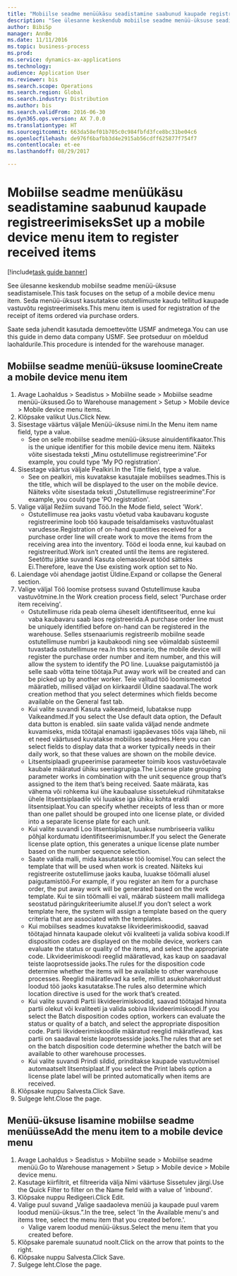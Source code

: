 ```yaml
--- 
title: "Mobiilse seadme menüükäsu seadistamine saabunud kaupade registreerimiseks"
description: "See ülesanne keskendub mobiilse seadme menüü-üksuse seadistamisele."
author: BibiSp
manager: AnnBe
ms.date: 11/11/2016
ms.topic: business-process
ms.prod: 
ms.service: dynamics-ax-applications
ms.technology: 
audience: Application User
ms.reviewer: bis
ms.search.scope: Operations
ms.search.region: Global
ms.search.industry: Distribution
ms.author: bis
ms.search.validFrom: 2016-06-30
ms.dyn365.ops.version: AX 7.0.0
ms.translationtype: HT
ms.sourcegitcommit: 663da58ef01b705c0c984fbfd3fce8bc31be04c6
ms.openlocfilehash: de976f6bafbb3d4e2915ab56cdff625877f754f7
ms.contentlocale: et-ee
ms.lasthandoff: 08/29/2017

---
```

# <a name="set-up-a-mobile-device-menu-item-to-register-received-items"></a><span data-ttu-id="c1775-103">Mobiilse seadme menüükäsu seadistamine saabunud kaupade registreerimiseks</span><span class="sxs-lookup"><span data-stu-id="c1775-103">Set up a mobile device menu item to register received items</span></span>

[!include[task guide banner](../../includes/task-guide-banner.md)]

<span data-ttu-id="c1775-104">See ülesanne keskendub mobiilse seadme menüü-üksuse seadistamisele.</span><span class="sxs-lookup"><span data-stu-id="c1775-104">This task focuses on the setup of a mobile device menu item.</span></span> <span data-ttu-id="c1775-105">Seda menüü-üksust kasutatakse ostutellimuste kaudu tellitud kaupade vastuvõtu registreerimiseks.</span><span class="sxs-lookup"><span data-stu-id="c1775-105">This menu item is used for registration of the receipt of items ordered via purchase orders.</span></span> 

<span data-ttu-id="c1775-106">Saate seda juhendit kasutada demoettevõtte USMF andmetega.</span><span class="sxs-lookup"><span data-stu-id="c1775-106">You can use this guide in demo data company USMF.</span></span> <span data-ttu-id="c1775-107">See protseduur on mõeldud laohaldurile.</span><span class="sxs-lookup"><span data-stu-id="c1775-107">This procedure is intended for the warehouse manager.</span></span>


## <a name="create-a-mobile-device-menu-item"></a><span data-ttu-id="c1775-108">Mobiilse seadme menüü-üksuse loomine</span><span class="sxs-lookup"><span data-stu-id="c1775-108">Create a mobile device menu item</span></span>
1. <span data-ttu-id="c1775-109">Avage Laohaldus > Seadistus > Mobiilne seade > Mobiilse seadme menüü-üksused.</span><span class="sxs-lookup"><span data-stu-id="c1775-109">Go to Warehouse management > Setup > Mobile device > Mobile device menu items.</span></span>
2. <span data-ttu-id="c1775-110">Klõpsake valikut Uus.</span><span class="sxs-lookup"><span data-stu-id="c1775-110">Click New.</span></span>
3. <span data-ttu-id="c1775-111">Sisestage väärtus väljale Menüü-üksuse nimi.</span><span class="sxs-lookup"><span data-stu-id="c1775-111">In the Menu item name field, type a value.</span></span>
    * <span data-ttu-id="c1775-112">See on selle mobiilse seadme menüü-üksuse ainuidentifikaator.</span><span class="sxs-lookup"><span data-stu-id="c1775-112">This is the unique identifier for this mobile device menu item.</span></span> <span data-ttu-id="c1775-113">Näiteks võite sisestada teksti „Minu ostutellimuse registreerimine”.</span><span class="sxs-lookup"><span data-stu-id="c1775-113">For example, you could type 'My PO registration'.</span></span>  
4. <span data-ttu-id="c1775-114">Sisestage väärtus väljale Pealkiri.</span><span class="sxs-lookup"><span data-stu-id="c1775-114">In the Title field, type a value.</span></span>
    * <span data-ttu-id="c1775-115">See on pealkiri, mis kuvatakse kasutajale mobiilses seadmes.</span><span class="sxs-lookup"><span data-stu-id="c1775-115">This is the title, which will be displayed to the user on the mobile device.</span></span> <span data-ttu-id="c1775-116">Näiteks võite sisestada teksti „Ostutellimuse registreerimine”.</span><span class="sxs-lookup"><span data-stu-id="c1775-116">For example, you could type 'PO registration'.</span></span>  
5. <span data-ttu-id="c1775-117">Valige väljal Režiim suvand Töö.</span><span class="sxs-lookup"><span data-stu-id="c1775-117">In the Mode field, select 'Work'.</span></span>
    * <span data-ttu-id="c1775-118">Ostutellimuse rea jaoks vastu võetud vaba kaubavaru koguste registreerimine loob töö kaupade teisaldamiseks vastuvõtualast varudesse.</span><span class="sxs-lookup"><span data-stu-id="c1775-118">Registration of on-hand quantities received for a purchase order line will create work to move the items from the receiving area into the inventory.</span></span> <span data-ttu-id="c1775-119">Tööd ei looda enne, kui kaubad on registreeritud.</span><span class="sxs-lookup"><span data-stu-id="c1775-119">Work isn’t created until the items are registered.</span></span>  <span data-ttu-id="c1775-120">Seetõttu jätke suvandi Kasuta olemasolevat tööd sätteks Ei.</span><span class="sxs-lookup"><span data-stu-id="c1775-120">Therefore, leave the Use existing work option set to No.</span></span>  
6. <span data-ttu-id="c1775-121">Laiendage või ahendage jaotist Üldine.</span><span class="sxs-lookup"><span data-stu-id="c1775-121">Expand or collapse the General section.</span></span>
7. <span data-ttu-id="c1775-122">Valige väljal Töö loomise protsess suvand Ostutellimuse kauba vastuvõtmine.</span><span class="sxs-lookup"><span data-stu-id="c1775-122">In the Work creation process field, select 'Purchase order item receiving'.</span></span>
    * <span data-ttu-id="c1775-123">Ostutellimuse rida peab olema üheselt identifitseeritud, enne kui vaba kaubavaru saab laos registreerida.</span><span class="sxs-lookup"><span data-stu-id="c1775-123">A purchase order line must be uniquely identified before on-hand can be registered in the warehouse.</span></span> <span data-ttu-id="c1775-124">Selles stsenaariumis registreerib mobiilne seade ostutellimuse numbri ja kaubakoodi ning see võimaldab süsteemil tuvastada ostutellimuse rea.</span><span class="sxs-lookup"><span data-stu-id="c1775-124">In this scenario, the mobile device will register the purchase order number and item number, and this will allow the system to identify the PO line.</span></span> <span data-ttu-id="c1775-125">Luuakse paigutamistöö ja selle saab võtta teine töötaja.</span><span class="sxs-lookup"><span data-stu-id="c1775-125">Put away work will be created and can be picked up by another worker.</span></span>    <span data-ttu-id="c1775-126">Teie valitud töö loomismeetod määratleb, millised väljad on kiirkaardil Üldine saadaval.</span><span class="sxs-lookup"><span data-stu-id="c1775-126">The work creation method that you select determines which fields become available on the General fast tab.</span></span>  
    * <span data-ttu-id="c1775-127">Kui valite suvandi Kasuta vaikeandmeid, lubatakse nupp Vaikeandmed.</span><span class="sxs-lookup"><span data-stu-id="c1775-127">If you select the Use default data option, the Default data button is enabled.</span></span> <span data-ttu-id="c1775-128">siin saate valida väljad nende andmete kuvamiseks, mida töötajal enamasti igapäevases töös vaja läheb, nii et need väärtused kuvatakse mobiilses seadmes.</span><span class="sxs-lookup"><span data-stu-id="c1775-128">Here you can select fields to display data that a worker typically needs in their daily work, so that these values are shown on the mobile device.</span></span>  
    * <span data-ttu-id="c1775-129">Litsentsiplaadi grupeerimise parameeter toimib koos vastuvõetavale kaubale määratud ühiku seeriagrupiga.</span><span class="sxs-lookup"><span data-stu-id="c1775-129">The License plate grouping parameter  works in combination with the unit sequence group that’s assigned to the item that’s being received.</span></span> <span data-ttu-id="c1775-130">Saate määrata, kas vähema või rohkema kui ühe kaubaaluse sissetulekud rühmitatakse ühele litsentsiplaadile või luuakse iga ühiku kohta eraldi litsentsiplaat.</span><span class="sxs-lookup"><span data-stu-id="c1775-130">You can specify whether receipts of less than or more than one pallet should be grouped into one license plate, or divided into a separate license plate for each unit.</span></span>  
    * <span data-ttu-id="c1775-131">Kui valite suvandi Loo litsentsiplaat, luuakse numbriseeria valiku põhjal kordumatu identifitseerimisnumber.</span><span class="sxs-lookup"><span data-stu-id="c1775-131">If you select the Generate license plate  option, this generates a unique license plate number based on the number sequence selection.</span></span>   
    * <span data-ttu-id="c1775-132">Saate valida malli, mida kasutatakse töö loomisel.</span><span class="sxs-lookup"><span data-stu-id="c1775-132">You can select the template that will be used when work is created.</span></span> <span data-ttu-id="c1775-133">Näiteks kui registreerite ostutellimuse jaoks kauba, luuakse töömalli alusel paigutamistöö.</span><span class="sxs-lookup"><span data-stu-id="c1775-133">For example, if you register an item for a purchase order, the put away work will be generated based on the work template.</span></span> <span data-ttu-id="c1775-134">Kui te siin töömalli ei vali, määrab süsteem malli mallidega seostatud päringukriteeriumite alusel.</span><span class="sxs-lookup"><span data-stu-id="c1775-134">If you don’t select a work template here, the system will assign a template based on the query criteria that are associated with the templates.</span></span>  
    * <span data-ttu-id="c1775-135">Kui mobiilses seadmes kuvatakse likvideerimiskoodid, saavad töötajad hinnata kaupade olekut või kvaliteeti ja valida sobiva koodi.</span><span class="sxs-lookup"><span data-stu-id="c1775-135">If disposition codes are displayed on the mobile device, workers can evaluate the status or quality of the items, and select the appropriate code.</span></span> <span data-ttu-id="c1775-136">Likvideerimiskoodi reeglid määratlevad, kas kaup on saadaval teiste laoprotsesside jaoks.</span><span class="sxs-lookup"><span data-stu-id="c1775-136">The rules for  the disposition code determine whether the items will be available to other warehouse processes.</span></span> <span data-ttu-id="c1775-137">Reeglid määratlevad ka selle, millist asukohakorraldust loodud töö jaoks kasutatakse.</span><span class="sxs-lookup"><span data-stu-id="c1775-137">The rules also determine which location directive is used for the work that’s created.</span></span>   
    * <span data-ttu-id="c1775-138">Kui valite suvandi Partii likvideerimiskoodid, saavad töötajad hinnata partii olekut või kvaliteeti ja valida sobiva likvideerimiskoodi.</span><span class="sxs-lookup"><span data-stu-id="c1775-138">If you select the Batch disposition codes option, workers can evaluate the status or quality of a batch, and select the appropriate disposition code.</span></span>  <span data-ttu-id="c1775-139">Partii likvideerimiskoodile määratud reeglid määratlevad, kas partii on saadaval teiste laoprotsesside jaoks.</span><span class="sxs-lookup"><span data-stu-id="c1775-139">The rules that are set on the batch disposition code determine whether the batch will be available to other warehouse processes.</span></span>  
    * <span data-ttu-id="c1775-140">Kui valite suvandi Prindi sildid, prinditakse kaupade vastuvõtmisel automaatselt litsentsiplaat.</span><span class="sxs-lookup"><span data-stu-id="c1775-140">If you select the Print labels option a license plate label will be printed automatically when items are received.</span></span>  
8. <span data-ttu-id="c1775-141">Klõpsake nuppu Salvesta.</span><span class="sxs-lookup"><span data-stu-id="c1775-141">Click Save.</span></span>
9. <span data-ttu-id="c1775-142">Sulgege leht.</span><span class="sxs-lookup"><span data-stu-id="c1775-142">Close the page.</span></span>

## <a name="add-the-menu-item-to-a-mobile-device-menu"></a><span data-ttu-id="c1775-143">Menüü-üksuse lisamine mobiilse seadme menüüsse</span><span class="sxs-lookup"><span data-stu-id="c1775-143">Add the menu item to a mobile device menu</span></span>
1. <span data-ttu-id="c1775-144">Avage Laohaldus > Seadistus > Mobiilne seade > Mobiilse seadme menüü.</span><span class="sxs-lookup"><span data-stu-id="c1775-144">Go to Warehouse management > Setup > Mobile device > Mobile device menu.</span></span>
2. <span data-ttu-id="c1775-145">Kasutage kiirfiltrit, et filtreerida välja Nimi väärtuse Sissetulev järgi.</span><span class="sxs-lookup"><span data-stu-id="c1775-145">Use the Quick Filter to filter on the Name field with a value of 'inbound'.</span></span>
3. <span data-ttu-id="c1775-146">Klõpsake nuppu Redigeeri.</span><span class="sxs-lookup"><span data-stu-id="c1775-146">Click Edit.</span></span>
4. <span data-ttu-id="c1775-147">Valige puul suvand „Valige saadaoleva menüü ja kaupade puul varem loodud menüü-üksus.”.</span><span class="sxs-lookup"><span data-stu-id="c1775-147">In the tree, select 'In the Available menu's and items tree, select the menu item that you created before.'.</span></span>
    * <span data-ttu-id="c1775-148">Valige varem loodud menüü-üksus.</span><span class="sxs-lookup"><span data-stu-id="c1775-148">Select the menu item that you created before.</span></span>  
5. <span data-ttu-id="c1775-149">Klõpsake paremale suunatud noolt.</span><span class="sxs-lookup"><span data-stu-id="c1775-149">Click on the arrow that points to the right.</span></span>
6. <span data-ttu-id="c1775-150">Klõpsake nuppu Salvesta.</span><span class="sxs-lookup"><span data-stu-id="c1775-150">Click Save.</span></span>
7. <span data-ttu-id="c1775-151">Sulgege leht.</span><span class="sxs-lookup"><span data-stu-id="c1775-151">Close the page.</span></span>


